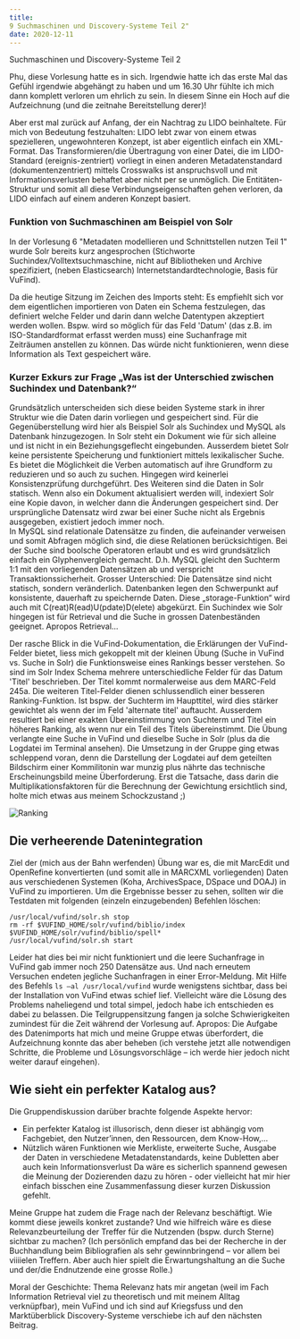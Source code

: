 ```yaml
---
title: 
9 Suchmaschinen und Discovery-Systeme Teil 2"
date: 2020-12-11
---
```

Suchmaschinen und Discovery-Systeme Teil 2

Phu, diese Vorlesung hatte es in sich. Irgendwie hatte ich das erste Mal das Gefühl irgendwie abgehängt zu haben und um 16.30 Uhr fühlte ich mich dann komplett verloren um ehrlich zu sein. In diesem Sinne ein Hoch auf die Aufzeichnung (und die zeitnahe Bereitstellung derer)!

Aber erst mal zurück auf Anfang, der ein Nachtrag zu LIDO beinhaltete. 
Für mich von Bedeutung festzuhalten: LIDO lebt zwar von einem etwas spezielleren, ungewohnteren Konzept, ist aber eigentlich einfach ein XML-Format. Das Transformieren/die Übertragung von einer Datei, die im LIDO-Standard (ereignis-zentriert) vorliegt in einen anderen Metadatenstandard (dokumentenzentriert) mittels Crosswalks ist anspruchsvoll und mit Informationsverlusten behaftet aber nicht per se unmöglich. Die Entitäten-Struktur und somit all diese Verbindungseigenschaften gehen verloren, da LIDO einfach auf einem anderen Konzept basiert.

### Funktion von Suchmaschinen am Beispiel von Solr
In der Vorlesung 6 "Metadaten modellieren und Schnittstellen nutzen Teil 1" wurde Solr bereits kurz angesprochen (Stichworte Suchindex/Volltextsuchmaschine, nicht auf Bibliotheken und Archive spezifiziert, (neben Elasticsearch) Internetstandardtechnologie, Basis für VuFind).

Da die heutige Sitzung im Zeichen des Imports steht: Es empfiehlt sich vor dem eigentlichen importieren von Daten ein Schema festzulegen, das definiert welche Felder und darin dann welche Datentypen akzeptiert werden wollen. Bspw. wird so möglich für das Feld 'Datum' (das z.B. im ISO-Standardformat erfasst werden muss) eine Suchanfrage mit Zeiträumen anstellen zu können. Das würde nicht funktionieren, wenn diese Information als Text gespeichert wäre.

### Kurzer Exkurs zur Frage „Was ist der Unterschied zwischen Suchindex und Datenbank?“
Grundsätzlich unterscheiden sich diese beiden Systeme stark in ihrer Struktur wie die Daten darin vorliegen und gespeichert sind. Für die Gegenüberstellung wird hier als Beispiel Solr als Suchindex und MySQL als Datenbank hinzugezogen. 
In Solr steht ein Dokument wie für sich alleine und ist nicht in ein Beziehungsgeflecht eingebunden. Ausserdem bietet Solr keine persistente Speicherung und funktioniert mittels lexikalischer Suche. Es bietet die Möglichkeit die Verben automatisch auf ihre Grundform zu reduzieren und so auch zu suchen. Hingegen wird keinerlei Konsistenzprüfung durchgeführt. Des Weiteren sind die Daten in Solr statisch. Wenn also ein Dokument aktualisiert werden will, indexiert Solr eine Kopie davon, in welcher dann die Änderungen gespeichert sind. Der ursprüngliche Datensatz wird zwar bei einer Suche nicht als Ergebnis ausgegeben, existiert jedoch immer noch.  
In MySQL sind relationale Datensätze zu finden, die aufeinander verweisen und somit Abfragen möglich sind, die diese Relationen berücksichtigen. Bei der Suche sind boolsche Operatoren erlaubt und es wird grundsätzlich einfach ein Glyphenvergleich gemacht. D.h. MySQL gleicht den Suchterm 1:1 mit den vorliegenden Datensätzen ab und verspricht Transaktionssicherheit. Grosser Unterschied: Die Datensätze sind nicht statisch, sondern veränderlich. 
Datenbanken legen den Schwerpunkt auf konsistente, dauerhaft zu speichernde Daten. Diese „storage-Funktion“ wird auch mit C(reat)R(ead)U(pdate)D(elete) abgekürzt. Ein Suchindex wie Solr hingegen ist für Retrieval und die Suche in grossen Datenbeständen geeignet. Apropos Retrieval…

Der rasche Blick in die VuFind-Dokumentation, die Erklärungen der VuFind-Felder bietet, liess mich gekoppelt mit der kleinen Übung (Suche in VuFind vs. Suche in Solr) die Funktionsweise eines Rankings besser verstehen. So sind im Solr Index Schema mehrere unterschiedliche Felder für das Datum 'Titel' beschrieben. Der Titel kommt normalerweise aus dem MARC-Feld 245a. Die weiteren Titel-Felder dienen schlussendlich einer besseren Ranking-Funktion. Ist bspw. der Suchterm im Haupttitel, wird dies stärker gewichtet als wenn der im Feld 'alternate titel' auftaucht. Ausserdem resultiert bei einer exakten Übereinstimmung von Suchterm und Titel ein höheres Ranking, als wenn nur ein Teil des Titels übereinstimmt. Die Übung verlangte eine Suche in VuFind und dieselbe Suche in Solr (plus da die Logdatei im Terminal ansehen). Die Umsetzung in der Gruppe ging etwas schleppend voran, denn die Darstellung der Logdatei auf dem geteilten Bildschirm einer Kommilitonin war munzig plus nährte das technische Erscheinungsbild meine Überforderung. Erst die Tatsache, dass darin die Multiplikationsfaktoren für die Berechnung der Gewichtung ersichtlich sind, holte mich etwas aus meinem Schockzustand ;) 

![Ranking]({{site.baseurl}}/assets/9_ranking.png)

## Die verheerende Datenintegration
Ziel der (mich aus der Bahn werfenden) Übung war es, die mit MarcEdit und OpenRefine konvertierten (und somit alle in MARCXML vorliegenden) Daten aus verschiedenen Systemen (Koha, ArchivesSpace, DSpace und DOAJ) in VuFind zu importieren. Um die Ergebnisse besser zu sehen, sollten wir die Testdaten mit folgenden (einzeln einzugebenden) Befehlen löschen: 
```
/usr/local/vufind/solr.sh stop
rm -rf $VUFIND_HOME/solr/vufind/biblio/index $VUFIND_HOME/solr/vufind/biblio/spell*
/usr/local/vufind/solr.sh start
```
Leider hat dies bei mir nicht funktioniert und die leere Suchanfrage in VuFind gab immer noch 250 Datensätze aus. Und nach erneutem Versuchen endeten jegliche Suchanfragen in einer Error-Meldung. Mit Hilfe des Befehls ```ls –al /usr/local/vufind``` wurde wenigstens sichtbar, dass bei der Installation von VuFind etwas schief lief. Vielleicht wäre die Lösung des Problems naheliegend und total simpel, jedoch habe ich entschieden es dabei zu belassen. Die Teilgruppensitzung fangen ja solche Schwierigkeiten zumindest für die Zeit während der Vorlesung auf. Apropos: Die Aufgabe des Datenimports hat mich und meine Gruppe etwas überfordert, die Aufzeichnung konnte das aber beheben (ich verstehe jetzt alle notwendigen Schritte, die Probleme und Lösungsvorschläge – ich werde hier jedoch nicht weiter darauf eingehen). 

## Wie sieht ein perfekter Katalog aus?
Die Gruppendiskussion darüber brachte folgende Aspekte hervor: 
+ Ein perfekter Katalog ist illusorisch, denn dieser ist abhängig vom Fachgebiet, den Nutzer’innen, den Ressourcen, dem Know-How,… 
+ Nützlich wären Funktionen wie Merkliste, erweiterte Suche, Ausgabe der Daten in verschiedene Metadatenstandards, keine Dubletten aber auch kein Informationsverlust 
Da wäre es sicherlich spannend gewesen die Meinung der Dozierenden dazu zu hören - oder vielleicht hat mir hier einfach bisschen eine Zusammenfassung dieser kurzen Diskussion gefehlt.

Meine Gruppe hat zudem die Frage nach der Relevanz beschäftigt. Wie kommt diese jeweils konkret zustande? Und wie hilfreich wäre es diese Relevanzbeurteilung der Treffer für die Nutzenden (bspw. durch Sterne) sichtbar zu machen? (Ich persönlich empfand das bei der Recherche in der Buchhandlung beim Bibliografien als sehr gewinnbringend – vor allem bei viiiielen Treffern. Aber auch hier spielt die Erwartungshaltung an die Suche und der/die Endnutzende eine grosse Rolle.) 

Moral der Geschichte: 
Thema Relevanz hats mir angetan (weil im Fach Information Retrieval viel zu theoretisch und mit meinem Alltag verknüpfbar), mein VuFind und ich sind auf Kriegsfuss und den Marktüberblick Discovery-Systeme verschiebe ich auf den nächsten Beitrag. 
